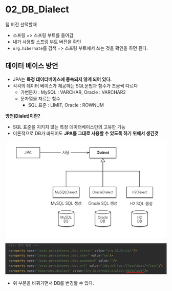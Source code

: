 # 02_DB_Dialect

팁 버전 선택할때

- 스프링 => 스프링 부트를 들어감
- 내가 사용할 스프링 부트 버전을 확인
- `org.hibernate`를 검색 => 스프링 부트에서 쓰는 것을 확인을 하면 된다.



## 데이터 베이스 방언

- JPA는 **특정 데이터베이스에 종속되지 않게 되어 있다.**
- 각각의 데이터 베이스가 제공하는 SQL문법과 함수가 조금씩 다르다
  - 가변문자 : MySQL : VARCHAR, Oracle : VARCHAR2
  - 문자열을 자르는 함수
    - SQL 표준 : LIMIT, Oracle : ROWNUM

**방언(Dialet)이란?**

- SQL 표준을 지키지 않는 특정 데이터베이스만의 고유한 기능
- 이론적으로 DB가 바뀌어도 **JPA를 그대로 사용할 수 있도록 하기 위해서 생긴것**

![image-20230204160607067](./02_.assets/image-20230204160607067.png)

![image-20230204160749916](./02_.assets/image-20230204160749916.png)

- 위 부분을 바꿔가면서 DB를 변경할 수 있다.





 













